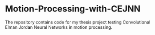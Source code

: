# Motion-Processing-with-CEJNN
The repository contains code for my thesis project testing Convolutional Elman Jordan Neural Networks in motion processing.
